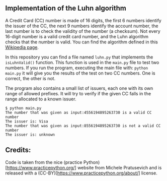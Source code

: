 ## Implementation of the Luhn algorithm

A Credit Card (CC) number is made of 16 digits, the first 6 numbers identify the issuer of the CC, the next 9 numbers identify the account number, the last number is to check the validity of the number (a checksum). Not every 16-digit number is a valid credit card number, and the Luhn algorithm checks that the number is valid. You can find the algorithm defined in this [Wikipedia page](https://en.wikipedia.org/wiki/Luhn_algorithm). 


In this repository you can find a file named ```luhn.py``` that implements the ```isLuhnValid()``` function. This function is used in the ```main.py``` file to test two numbers. If you run the program, executing the main file with: ```python main.py``` it will  give you the results of the test on two CC numbers. One is correct, the other is not. 

The program also contains a small list of issuers, each one with its own range of allowed prefixes. It will try to verify if the given CC falls in the range allocated to a known issuer.


```
$ python main.py
The number that was given as input:4556194895263730 is a valid CC number
The issuer is: Visa
The number that was given as input:8556194895263730 is not a valid CC number
The issuer is: unknown
```



## Credits:

Code is taken from the nice (practice Python)[https://www.practicepython.org/] website from Michele Pratusevich and is released with a (CC-BY)[https://www.practicepython.org/about/] license.
